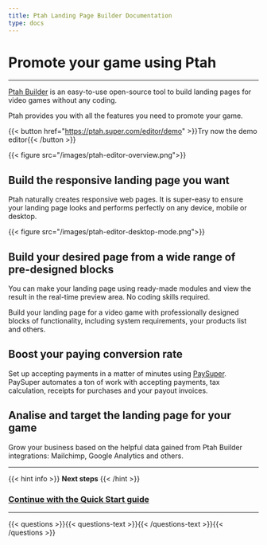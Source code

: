 ```yaml
---
title: Ptah Landing Page Builder Documentation
type: docs
---
```


# Promote your game using Ptah
***

[Ptah Builder](https://ptah.super.com) is an easy-to-use open-source tool to build landing pages for video games without any coding.

Ptah provides you with all the features you need to promote your game.

{{< button href="https://ptah.super.com/editor/demo" >}}Try now the demo editor{{< /button >}}

{{< figure src="/images/ptah-editor-overview.png">}}

## Build the responsive landing page you want

Ptah naturally creates responsive web pages. It is super-easy to ensure your landing page looks and performs perfectly on any device, mobile or desktop. 

{{< figure src="/images/ptah-editor-desktop-mode.png">}}

## Build your desired page from a wide range of pre-designed blocks

You can make your landing page using ready-made modules and view the result in the real-time preview area.
No coding skills required.

Build your landing page for a video game with professionally designed blocks of functionality, including system requirements, your products list and others.

## Boost your paying conversion rate

Set up accepting payments in a matter of minutes using [PaySuper](https://docs.pay.super.com/docs/payments). 
PaySuper automates a ton of work with accepting payments, tax calculation, receipts for purchases and your payout invoices.

## Analise and target the landing page for your game

Grow your business based on the helpful data gained from Ptah Builder integrations: Mailchimp, Google Analytics and others.

***

{{< hint info >}}
**Next steps**
{{< /hint >}}

### [**Continue with the Quick Start guide**](/docs/quick-start)

***

{{< questions >}}{{< questions-text >}}{{< /questions-text >}}{{< /questions >}}
